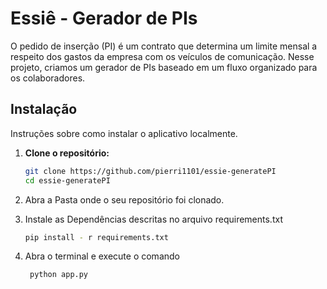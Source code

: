 # Essiê - Gerador de PIs

O pedido de inserção (PI) é um contrato que determina um limite mensal a respeito dos gastos da empresa com os veículos de comunicação. Nesse projeto, criamos um gerador de PIs baseado em um fluxo organizado para os colaboradores.

## Instalação

Instruções sobre como instalar o aplicativo localmente.

1. **Clone o repositório:**
   ```bash
   git clone https://github.com/pierri1101/essie-generatePI
   cd essie-generatePI

2. Abra a Pasta onde o seu repositório foi clonado.
   
3. Instale as Dependências descritas no arquivo requirements.txt
   ```bash
   pip install - r requirements.txt

4.  Abra o terminal e execute o comando
    ```bash
     python app.py
